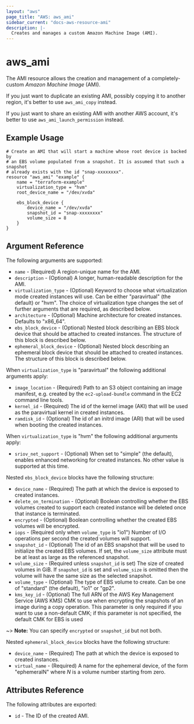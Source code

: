 ```yaml
---
layout: "aws"
page_title: "AWS: aws_ami"
sidebar_current: "docs-aws-resource-ami"
description: |-
  Creates and manages a custom Amazon Machine Image (AMI).
---
```


# aws\_ami

The AMI resource allows the creation and management of a completely-custom
*Amazon Machine Image* (AMI).

If you just want to duplicate an existing AMI, possibly copying it to another
region, it's better to use `aws_ami_copy` instead.

If you just want to share an existing AMI with another AWS account,
it's better to use `aws_ami_launch_permission` instead.

## Example Usage

```
# Create an AMI that will start a machine whose root device is backed by
# an EBS volume populated from a snapshot. It is assumed that such a snapshot
# already exists with the id "snap-xxxxxxxx".
resource "aws_ami" "example" {
    name = "terraform-example"
    virtualization_type = "hvm"
    root_device_name = "/dev/xvda"

    ebs_block_device {
        device_name = "/dev/xvda"
        snapshot_id = "snap-xxxxxxxx"
        volume_size = 8
    }
}
```

## Argument Reference

The following arguments are supported:

* `name` - (Required) A region-unique name for the AMI.
* `description` - (Optional) A longer, human-readable description for the AMI.
* `virtualization_type` - (Optional) Keyword to choose what virtualization mode created instances
  will use. Can be either "paravirtual" (the default) or "hvm". The choice of virtualization type
  changes the set of further arguments that are required, as described below.
* `architecture` - (Optional) Machine architecture for created instances. Defaults to "x86_64".
* `ebs_block_device` - (Optional) Nested block describing an EBS block device that should be
  attached to created instances. The structure of this block is described below.
* `ephemeral_block_device` - (Optional) Nested block describing an ephemeral block device that
  should be attached to created instances. The structure of this block is described below.

When `virtualization_type` is "paravirtual" the following additional arguments apply:

* `image_location` - (Required) Path to an S3 object containing an image manifest, e.g. created
  by the `ec2-upload-bundle` command in the EC2 command line tools.
* `kernel_id` - (Required) The id of the kernel image (AKI) that will be used as the paravirtual
  kernel in created instances.
* `ramdisk_id` - (Optional) The id of an initrd image (ARI) that will be used when booting the
  created instances.

When `virtualization_type` is "hvm" the following additional arguments apply:

* `sriov_net_support` - (Optional) When set to "simple" (the default), enables enhanced networking
  for created instances. No other value is supported at this time.

Nested `ebs_block_device` blocks have the following structure:

* `device_name` - (Required) The path at which the device is exposed to created instances.
* `delete_on_termination` - (Optional) Boolean controlling whether the EBS volumes created to
  support each created instance will be deleted once that instance is terminated.
* `encrypted` - (Optional) Boolean controlling whether the created EBS volumes will be encrypted.
* `iops` - (Required only when `volume_type` is "io1") Number of I/O operations per second the
  created volumes will support.
* `snapshot_id` - (Optional) The id of an EBS snapshot that will be used to initialize the created
  EBS volumes. If set, the `volume_size` attribute must be at least as large as the referenced
  snapshot.
* `volume_size` - (Required unless `snapshot_id` is set) The size of created volumes in GiB.
  If `snapshot_id` is set and `volume_size` is omitted then the volume will have the same size
  as the selected snapshot.
* `volume_type` - (Optional) The type of EBS volume to create. Can be one of "standard" (the
  default), "io1" or "gp2".
* `kms_key_id` - (Optional) The full ARN of the AWS Key Management Service (AWS KMS) CMK to use when encrypting the snapshots of
an image during a copy operation. This parameter is only required if you want to use a non-default CMK;
if this parameter is not specified, the default CMK for EBS is used

~> **Note:** You can specify `encrypted` or `snapshot_id` but not both.

Nested `ephemeral_block_device` blocks have the following structure:

* `device_name` - (Required) The path at which the device is exposed to created instances.
* `virtual_name` - (Required) A name for the ephemeral device, of the form "ephemeralN" where
  *N* is a volume number starting from zero.

## Attributes Reference

The following attributes are exported:

* `id` - The ID of the created AMI.
